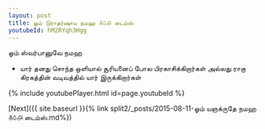 ```yaml
---
layout: post
title: ஓம் டுராதர்ஷாய நமஹ ௧௦௮ டைம்ஸ்
youtubeId: hM2RYqh3Hgg
---
```

 
 
 ஓம் ஸ்வர்பானுவே நமஹ  
 
 -  யார் தனது சொந்த ஒளியால் சூரியனைப் போல பிரகாசிக்கிறார்கள் அல்லது ராகு கிரகத்தின் வடிவத்தில் யார் இருக்கிறார்கள் 
 
  
 
  
 
 
 
 
 
 


{% include youtubePlayer.html id=page.youtubeId %}
 
[Next]({{ site.baseurl }}{% link  split2/_posts/2015-08-11-ஓம் யஞக்ருதே நமஹ ௧௦௮ டைம்ஸ்.md%})
 
